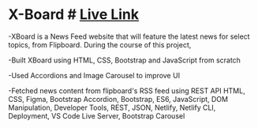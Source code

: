 # X-Board # [Live Link](https://akarshit07-xboard.netlify.app/)
-XBoard is a News Feed website that will feature the latest news for select topics, from Flipboard.
During the course of this project,

-Built XBoard using HTML, CSS, Bootstrap and JavaScript from scratch

-Used Accordions and Image Carousel to improve UI

-Fetched news content from flipboard's RSS feed using REST API
HTML, CSS, Figma, Bootstrap Accordion, Bootstrap, ES6, JavaScript, DOM Manipulation, Developer Tools, 
REST, JSON, Netlify, Netlify CLI, Deployment, VS Code Live Server, Bootstrap Carousel
